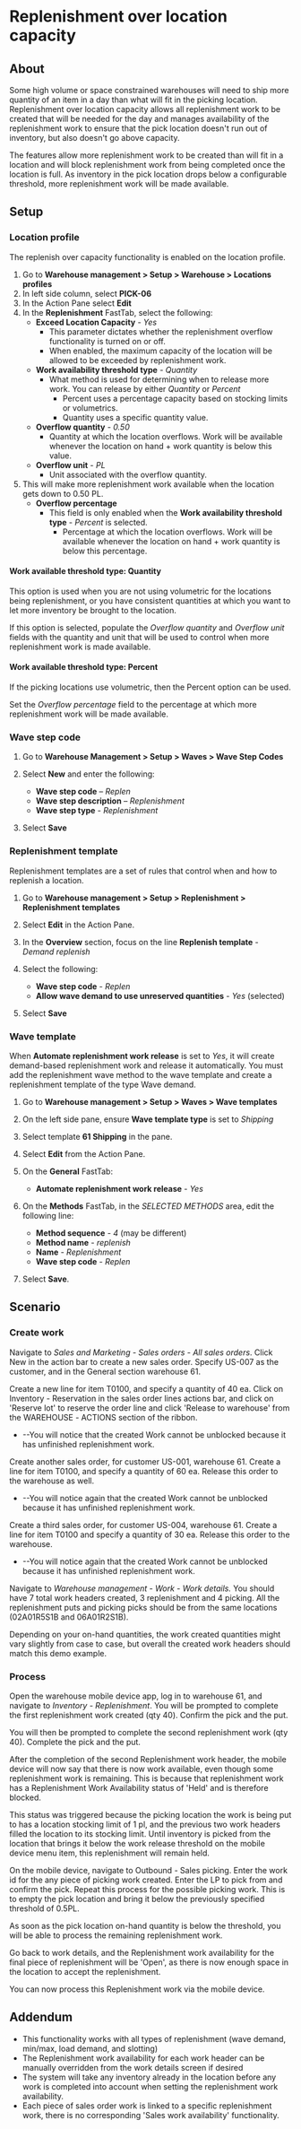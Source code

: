 # Replenishment over location capacity

## About

Some high volume or space constrained warehouses will need to ship more quantity of an item in a day than what will fit in the picking location. Replenishment over location capacity allows all replenishment work to be created that will be needed for the day and manages availability of the replenishment work to ensure that the pick location doesn't run out of inventory, but also doesn't go above capacity.

The features allow more replenishment work to be created than will fit in a location and will block replenishment work from being completed once the location is full. As inventory in the pick location drops below a configurable threshold, more replenishment work will be made available.

## Setup

### Location profile

The replenish over capacity functionality is enabled on the location profile.

1. Go to **Warehouse management > Setup > Warehouse > Locations profiles**
1. In left side column, select **PICK-06**
1. In the Action Pane select **Edit**
1. In the **Replenishment** FastTab, select the following:
    - **Exceed Location Capacity** - *Yes*
        - This parameter dictates whether the replenishment overflow functionality is turned on or off.
        - When enabled, the maximum capacity of the location will be allowed to be exceeded by replenishment work.
    - **Work availability threshold type** - *Quantity*
        - What method is used for determining when to release more work. You can release by either *Quantity* or *Percent*
            - Percent uses a percentage capacity based on stocking limits or volumetrics.
            - Quantity uses a specific quantity value.
    - **Overflow quantity** - *0.50*
        - Quantity at which the location overflows. Work will be available whenever the location on hand + work quantity is below this value.
    - **Overflow unit** - *PL*
        - Unit associated with the overflow quantity.
1. This will make more replenishment work available when the location gets down to 0.50 PL.
    - **Overflow percentage**
        - This field is only enabled when the **Work availability threshold type** - *Percent* is selected.
            - Percentage at which the location overflows. Work will be available whenever the location on hand + work quantity is below this percentage.

#### Work available threshold type: Quantity

This option is used when you are not using volumetric for the locations being replenishment, or you have consistent quantities at which you want to let more inventory be brought to the location.

If this option is selected, populate the *Overflow quantity* and *Overflow unit* fields with the quantity and unit that will be used to control when more replenishment work is made available.

#### Work available threshold type: Percent

If the picking locations use volumetric, then the Percent option can be used.

Set the *Overflow percentage* field to the percentage at which more replenishment work will be made available.

### Wave step code

1. Go to **Warehouse Management > Setup > Waves > Wave Step Codes**
1. Select **New** and enter the following:
    - **Wave step code** – *Replen*
    - **Wave step description** – *Replenishment*
    - **Wave step type** - *Replenishment*

1. Select **Save**

### Replenishment template

Replenishment templates are a set of rules that control when and how to replenish a location.

1. Go to **Warehouse management > Setup > Replenishment >  Replenishment templates**
1. Select **Edit** in the Action Pane.
1. In the **Overview** section, focus on the line **Replenish template** - *Demand replenish*
1. Select the following:
    - **Wave step code** - *Replen*
    - **Allow wave demand to use unreserved quantities** - *Yes* (selected)

1. Select **Save**

### Wave template

When **Automate replenishment work release** is set to *Yes*, it will create demand-based replenishment work and release it automatically. You must add the replenishment wave method to the wave template and create a replenishment template of the type Wave demand.

1. Go to **Warehouse management > Setup > Waves > Wave templates**
1. On the left side pane, ensure **Wave template type** is set to *Shipping*
1. Select template **61 Shipping** in the pane.
1. Select **Edit** from the Action Pane.
1. On the **General** FastTab:
    - **Automate replenishment work release** - *Yes*

1. On the **Methods** FastTab, in the *SELECTED METHODS* area, edit the following line:
    - **Method sequence** - *4* (may be different)
    - **Method name** - *replenish*
    - **Name** - *Replenishment*
    - **Wave step code** - *Replen*

1. Select **Save**.

## Scenario

### Create work

Navigate to _Sales and Marketing - Sales orders - All sales orders_. Click New in the action bar to create a new sales order. Specify US-007 as the customer, and in the General section warehouse 61.

Create a new line for item T0100, and specify a quantity of 40 ea. Click on Inventory _-_  Reservation in the sales order lines actions bar, and click on &#39;Reserve lot&#39; to reserve the order line and click &#39;Release to warehouse&#39; from the WAREHOUSE _-_ ACTIONS section of the ribbon.

- --You will notice that the created Work cannot be unblocked because it has unfinished replenishment work.

Create another sales order, for customer US-001, warehouse 61. Create a line for item T0100, and specify a quantity of 60 ea. Release this order to the warehouse as well.

- --You will notice again that the created Work cannot be unblocked because it has unfinished replenishment work.

Create a third sales order, for customer US-004, warehouse 61. Create a line for item T0100 and specify a quantity of 30 ea. Release this order to the warehouse.

- --You will notice again that the created Work cannot be unblocked because it has unfinished replenishment work.

Navigate to _Warehouse management - Work - Work details._ You should have 7 total work headers created, 3 replenishment and 4 picking. All the replenishment puts and picking picks should be from the same locations (02A01R5S1B and 06A01R2S1B).

Depending on your on-hand quantities, the work created quantities might vary slightly from case to case, but overall the created work headers should match this demo example.

### Process

Open the warehouse mobile device app, log in to warehouse 61, and navigate to _Inventory - Replenishment_. You will be prompted to complete the first replenishment work created (qty 40). Confirm the pick and the put.

You will then be prompted to complete the second replenishment work (qty 40). Complete the pick and the put.

After the completion of the second Replenishment work header, the mobile device will now say that there is now work available, even though some replenishment work is remaining. This is because that replenishment work has a Replenishment Work Availability status of &#39;Held&#39; and is therefore blocked.

This status was triggered because the picking location the work is being put to has a location stocking limit of 1 pl, and the previous two work headers filled the location to its stocking limit. Until inventory is picked from the location that brings it below the work release threshold on the mobile device menu item, this replenishment will remain held.

On the mobile device, navigate to Outbound _-_ Sales picking. Enter the work id for the any piece of picking work created. Enter the LP to pick from and confirm the pick. Repeat this process for the possible picking work. This is to empty the pick location and bring it below the previously specified threshold of 0.5PL.

As soon as the pick location on-hand quantity is below the threshold, you will be able to process the remaining replenishment work.

Go back to work details, and the Replenishment work availability for the final piece of replenishment will be &#39;Open&#39;, as there is now enough space in the location to accept the replenishment.

You can now process this Replenishment work via the mobile device.

## Addendum

- This functionality works with all types of replenishment (wave demand, min/max, load demand, and slotting)
- The Replenishment work availability for each work header can be manually overridden from the work details screen if desired
- The system will take any inventory already in the location before any work is completed into account when setting the replenishment work availability.
- Each piece of sales order work is linked to a specific replenishment work, there is no corresponding &#39;Sales work availability&#39; functionality.
